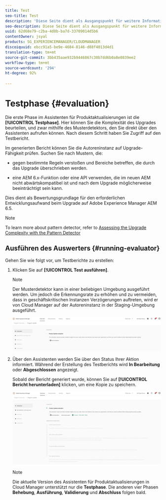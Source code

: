 ```yaml
---
title: Test
seo-title: Test
description: 'Diese Seite dient als Ausgangspunkt für weitere Informationen zur Testphase des Assistenten für Produktaktualisierungen. '
seo-description: Diese Seite dient als Ausgangspunkt für weitere Informationen zur Testphase des Assistenten für Produktaktualisierungen.
uuid: 62d68e79-c2ba-4d8b-ba7d-33709014d5b6
contentOwner: jsyal
products: SG_EXPERIENCEMANAGER/CLOUDMANAGER
discoiquuid: ebcc91a5-be9e-4684-8146-d88f4013d4d1
translation-type: tm+mt
source-git-commit: 3bb435aae932b9446867c30b7dd6b0a8e0839ee2
workflow-type: tm+mt
source-wordcount: '294'
ht-degree: 92%

---
```



# Testphase {#evaluation}

Die erste Phase im Assistenten für Produktaktualisierungen ist die **[!UICONTROL Testphase]**.
Hier können Sie die Komplexität des Upgrades beurteilen, und zwar mithilfe des Musterdetektors, den Sie direkt über den Assistenten aufrufen können. Nach diesem Schritt haben Sie Zugriff auf den Testbericht.

Im generierten Bericht können Sie die Autoreninstanz auf Upgrade-Fähigkeit prüfen. Suchen Sie nach Mustern, die:

* gegen bestimmte Regeln verstoßen und Bereiche betreffen, die durch das Upgrade überschrieben werden.

* eine AEM 6.x-Funktion oder eine API verwenden, die im neuen AEM nicht abwärtskompatibel ist und nach dem Upgrade möglicherweise beeinträchtigt sein kann.

Dies dient als Bewertungsgrundlage für den erforderlichen Entwicklungsaufwand beim Upgrade auf Adobe Experience Manager AEM 6.5.

>[!NOTE]
>
>To learn more about pattern detector, refer to [Assessing the Upgrade Complexity with the Pattern Detector](https://helpx.adobe.com/experience-manager/6-4/sites/deploying/using/pattern-detector.html)

## Ausführen des Auswerters {#running-evaluator}

Gehen Sie wie folgt vor, um Testberichte zu erstellen:

1. Klicken Sie auf **[!UICONTROL Test ausführen]**.

   >[!NOTE]
   >Der Musterdetektor kann in einer beliebigen Umgebung ausgeführt werden. Um jedoch die Erkennungsrate zu erhöhen und zu vermeiden, dass in geschäftskritischen Instanzen Verzögerungen auftreten, wird er von Cloud Manager auf der Autoreninstanz in der Staging-Umgebung ausgeführt.

   ![](assets/Run-Evaluation.png)

1. Über den Assistenten werden Sie über den Status Ihrer Aktion informiert. Während der Erstellung des Testberichts wird **In Bearbeitung** oder **Abgeschlossen** angezeigt.

   Sobald der Bericht generiert wurde, können Sie auf **[!UICONTROL Bericht herunterladen]** klicken, um eine Kopie zu speichern.

   ![](assets/Evaluation-1.png)


   >[!NOTE]
   >
   >Die aktuelle Version des Assistenten für Produktaktualisierungen in Cloud Manager unterstützt nur die **Testphase**. Die anderen vier Phasen **Behebung**, **Ausführung**, **Validierung** und **Abschluss** folgen bald.
